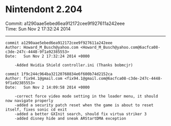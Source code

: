# Nintendont 2.204
Commit: a1290aae5ebed6ea912172cee9f927611a242eee  
Time: Sun Nov 2 17:32:24 2014   

-----

```
commit a1290aae5ebed6ea912172cee9f927611a242eee
Author: Howard_M_Busch@yahoo.com <Howard_M_Busch@yahoo.com@6acfca08-c3de-247c-4448-9f1a92385553>
Date:   Sun Nov 2 17:32:24 2014 +0000

    -Added Nvidia Shield controller.ini (Thanks bobmcjr)
```

```
commit 1f9c244c964ba32120760834e6f600b74d2152ca
Author: fix94.1@gmail.com <fix94.1@gmail.com@6acfca08-c3de-247c-4448-9f1a92385553>
Date:   Sun Nov 2 14:09:58 2014 +0000

    -correct force video mode setting in the loader menu, it should now navigate properly
    -added a security patch reset when the game is about to reset itself, fixes sonic cd exit
    -added a better GXInit search, should fix virtua striker 3
    -added disney hide and sneak ARStartDMA exception
```
